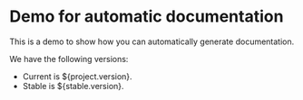 <!-- 
This file is automatically generated. 
Please edit the source at src/main/documentation
-->
# Demo for automatic documentation

This is a demo to show how you can automatically generate documentation.

We have the following versions:

* Current is ${project.version}.
* Stable is ${stable.version}.
